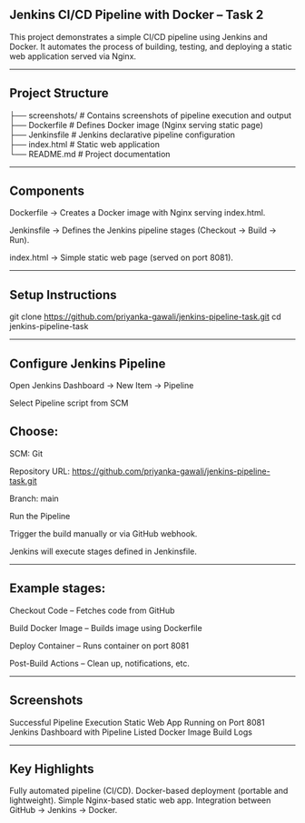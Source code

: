 ## Jenkins CI/CD Pipeline with Docker – Task 2

This project demonstrates a simple CI/CD pipeline using Jenkins and Docker.
It automates the process of building, testing, and deploying a static web application served via Nginx.

---

## Project Structure

├── screenshots/      # Contains screenshots of pipeline execution and output <br>
├── Dockerfile        # Defines Docker image (Nginx serving static page) <br>
├── Jenkinsfile       # Jenkins declarative pipeline configuration <br>
├── index.html        # Static web application <br>
└── README.md         # Project documentation <br>

---

## Components

Dockerfile → Creates a Docker image with Nginx serving index.html.

Jenkinsfile → Defines the Jenkins pipeline stages (Checkout → Build → Run).

index.html → Simple static web page (served on port 8081).

---

## Setup Instructions

git clone https://github.com/priyanka-gawali/jenkins-pipeline-task.git
cd jenkins-pipeline-task

---

## Configure Jenkins Pipeline

Open Jenkins Dashboard → New Item → Pipeline

Select Pipeline script from SCM

## Choose:

SCM: Git

Repository URL: https://github.com/priyanka-gawali/jenkins-pipeline-task.git

Branch: main


Run the Pipeline

Trigger the build manually or via GitHub webhook.

Jenkins will execute stages defined in Jenkinsfile.

---

## Example stages:

Checkout Code – Fetches code from GitHub

Build Docker Image – Builds image using Dockerfile

Deploy Container – Runs container on port 8081

Post-Build Actions – Clean up, notifications, etc.

---

## Screenshots

 Successful Pipeline Execution
 Static Web App Running on Port 8081
 Jenkins Dashboard with Pipeline Listed
 Docker Image Build Logs

 ---

## Key Highlights

Fully automated pipeline (CI/CD).
Docker-based deployment (portable and lightweight).
Simple Nginx-based static web app.
Integration between GitHub → Jenkins → Docker.
